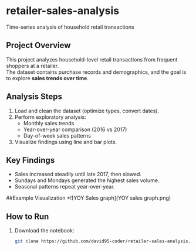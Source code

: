 # retailer-sales-analysis
Time-series analysis of household retail transactions

## Project Overview
This project analyzes household-level retail transactions from frequent shoppers at a retailer.  
The dataset contains purchase records and demographics, and the goal is to explore **sales trends over time**.

## Analysis Steps
1. Load and clean the dataset (optimize types, convert dates).  
2. Perform exploratory analysis:  
   - Monthly sales trends  
   - Year-over-year comparison (2016 vs 2017)  
   - Day-of-week sales patterns  
3. Visualize findings using line and bar plots.

## Key Findings
- Sales increased steadily until late 2017, then slowed.  
- Sundays and Mondays generated the highest sales volume.  
- Seasonal patterns repeat year-over-year.

##Example Visualization
*![YOY Sales graph](YOY sales graph.png)

## How to Run
1. Download the notebook:  
   ```bash
   git clone https://github.com/david95-coder/retailer-sales-analysis.git
